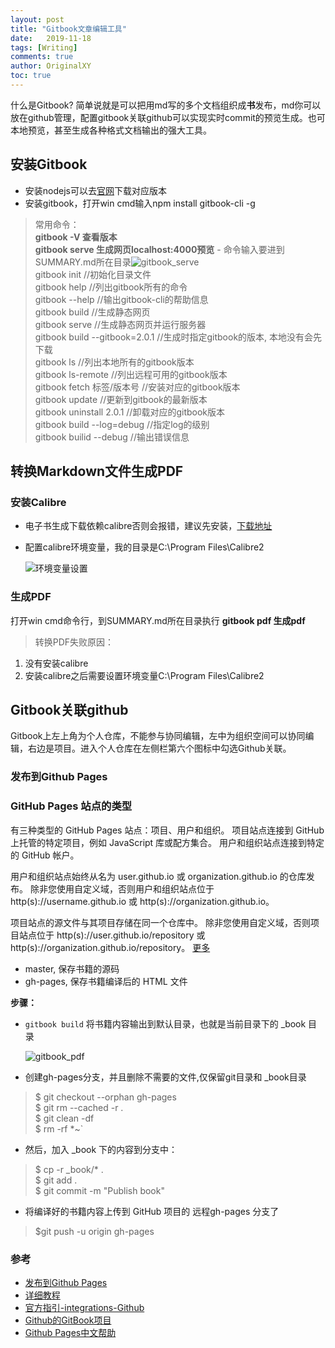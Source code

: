 ```yaml
---
layout: post
title: "Gitbook文章编辑工具"
date:   2019-11-18
tags: [Writing]
comments: true
author: OriginalXY
toc: true
---
```


什么是Gitbook? 简单说就是可以把用md写的多个文档组织成**书**发布，md你可以放在github管理，配置gitbook关联github可以实现实时commit的预览生成。也可本地预览，甚至生成各种格式文档输出的强大工具。

<!-- more -->

## 安装Gitbook
* 安装nodejs可以去[官网](http://nodejs.cn/download/)下载对应版本  
*  安装gitbook，打开win cmd输入npm install gitbook-cli -g   
> 常用命令：  
> **gitbook -V 查看版本**    
> **gitbook serve 生成网页localhost:4000预览** - 命令输入要进到SUMMARY.md所在目录![gitbook_serve](https://originalxy.github.io/images/2019-11-18-gitbook_tool/gitbook_serve.png)    
> gitbook init //初始化目录文件   
> gitbook help //列出gitbook所有的命令   
> gitbook --help //输出gitbook-cli的帮助信息   
> gitbook build //生成静态网页   
> gitbook serve //生成静态网页并运行服务器  
> gitbook build --gitbook=2.0.1 //生成时指定gitbook的版本, 本地没有会先下载  
> gitbook ls //列出本地所有的gitbook版本  
> gitbook ls-remote //列出远程可用的gitbook版本  
> gitbook fetch 标签/版本号 //安装对应的gitbook版本  
> gitbook update //更新到gitbook的最新版本  
> gitbook uninstall 2.0.1 //卸载对应的gitbook版本  
> gitbook build --log=debug //指定log的级别  
> gitbook builid --debug //输出错误信息  

## 转换Markdown文件生成PDF

### 安装Calibre 
* 电子书生成下载依赖calibre否则会报错，建议先安装，[下载地址](https://calibre-ebook.com/download)
* 配置calibre环境变量，我的目录是C:\Program Files\Calibre2

  ![环境变量设置](https://originalxy.github.io/images/2019-11-18-gitbook_tool/环境变量设置.png)

### 生成PDF

打开win cmd命令行，到SUMMARY.md所在目录执行 **gitbook pdf 生成pdf**    
> 转换PDF失败原因：
1. 没有安装calibre
2. 安装calibre之后需要设置环境变量C:\Program Files\Calibre2   

## Gitbook关联github

Gitbook上左上角为个人仓库，不能参与协同编辑，左中为组织空间可以协同编辑，右边是项目。进入个人仓库在左侧栏第六个图标中勾选Github关联。

### 发布到Github Pages
### GitHub Pages 站点的类型
有三种类型的 GitHub Pages 站点：项目、用户和组织。 项目站点连接到 GitHub 上托管的特定项目，例如 JavaScript 库或配方集合。 用户和组织站点连接到特定的 GitHub 帐户。

用户和组织站点始终从名为 user.github.io 或 organization.github.io 的仓库发布。 除非您使用自定义域，否则用户和组织站点位于 http(s)://username.github.io 或 http(s)://organization.github.io。

项目站点的源文件与其项目存储在同一个仓库中。 除非您使用自定义域，否则项目站点位于 http(s)://user.github.io/repository 或 http(s)://organization.github.io/repository。
[更多](https://help.github.com/cn/github/working-with-github-pages/about-github-pages)

- master, 保存书籍的源码
- gh-pages, 保存书籍编译后的 HTML 文件   

**步骤：**

- `gitbook build` 将书籍内容输出到默认目录，也就是当前目录下的 _book 目录

  ![gitbook_pdf](https://originalxy.github.io/images/2019-11-18-gitbook_tool//gitbook_pdf.png)

- 创建gh-pages分支，并且删除不需要的文件,仅保留git目录和 _book目录
> $ git checkout --orphan gh-pages   
$ git rm --cached -r .  
$ git clean -df  
$ rm -rf *~`
- 然后，加入 _book 下的内容到分支中：
> $ cp -r _book/* .  
$ git add .  
$ git commit -m "Publish book"  
- 将编译好的书籍内容上传到 GitHub 项目的 远程gh-pages 分支了
> $git push -u origin gh-pages


### 参考

- [发布到Github Pages](http://www.chengweiyang.cn/gitbook/github-pages/README.html)
- [详细教程](https://jackchan1999.github.io/2017/05/01/gitbook/GitBook%E4%BD%BF%E7%94%A8%E6%95%99%E7%A8%8B/)   
- [官方指引-integrations-Github](https://docs.gitbook.com/integrations/github)   
- [Github的GitBook项目](https://github.com/GitbookIO/gitbook/blob/master/docs/setup.md)  
- [Github Pages中文帮助](https://help.github.com/cn/github/working-with-github-pages/about-github-pages)